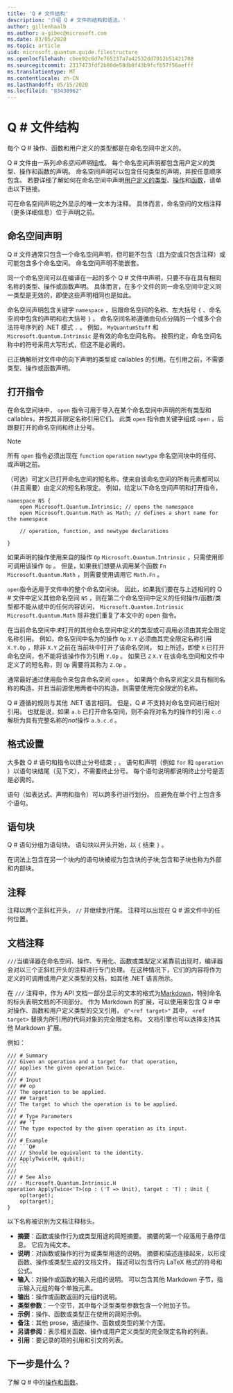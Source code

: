 ```yaml
---
title: 'Q # 文件结构'
description: '介绍 Q # 文件的结构和语法。'
author: gillenhaalb
ms.author: a-gibec@microsoft.com
ms.date: 03/05/2020
ms.topic: article
uid: microsoft.quantum.guide.filestructure
ms.openlocfilehash: cbee92c6d7e765237a7a42532dd7012b51421708
ms.sourcegitcommit: 2317473fdf2b80de58db0f43b9fcfb57f56aefff
ms.translationtype: MT
ms.contentlocale: zh-CN
ms.lasthandoff: 05/15/2020
ms.locfileid: "83430962"
---
```

# <a name="q-file-structure"></a>Q # 文件结构

每个 Q # 操作、函数和用户定义的类型都是在命名空间中定义的。

Q # 文件由一系列*命名空间声明*组成。
每个命名空间声明都包含用户定义的类型、操作和函数的声明。
命名空间声明可以包含任何类型的声明，并按任意顺序包含。
若要详细了解如何在命名空间中声明[用户定义的类型](xref:microsoft.quantum.guide.types#user-defined-types)、[操作](xref:microsoft.quantum.guide.operationsfunctions#defining-new-operations)和[函数](xref:microsoft.quantum.guide.operationsfunctions#defining-new-functions)，请单击以下链接。

可在命名空间声明之外显示的唯一文本为注释。
具体而言，命名空间的文档注释（更多详细信息）位于声明之前。

## <a name="namespace-declarations"></a>命名空间声明

Q # 文件通常只包含一个命名空间声明，但可能不包含（且为空或只包含注释）或可能包含多个命名空间。
命名空间声明不能嵌套。

同一个命名空间可以在编译在一起的多个 Q # 文件中声明，只要不存在具有相同名称的类型、操作或函数声明。
具体而言，在多个文件的同一命名空间中定义同一类型是无效的，即使这些声明相同也是如此。

命名空间声明包含关键字 `namespace` ，后跟命名空间的名称、左大括号 `{` 、命名空间中包含的声明和右大括号 `}` 。
命名空间名称遵循由句点分隔的一个或多个合法符号序列的 .NET 模式 `.` 。
例如， `MyQuantumStuff` 和 `Microsoft.Quantum.Intrinsic` 是有效的命名空间名称。
按照约定，命名空间名称中的符号采用大写形式，但这不是必需的。

已正确解析对文件中的向下声明的类型或 callables 的引用。在引用之前，不需要类型、操作或函数声明。

## <a name="open-directives"></a>打开指令

在命名空间块中， `open` 指令可用于导入在某个命名空间中声明的所有类型和 callables，并按其非限定名称引用它们。
此类 `open` 指令由关键字组成 `open` ，后跟要打开的命名空间和终止分号。

> [!NOTE] 
> 所有 `open` 指令必须出现在 `function` `operation` `newtype` 命名空间块中的任何、或声明之前。

（可选）可定义已打开命名空间的短名称，使来自该命名空间的所有元素都可以（并且需要）由定义的短名称限定。 例如，给定以下命名空间声明和打开指令，

```qsharp
namespace NS {
    open Microsoft.Quantum.Intrinsic; // opens the namespace
    open Microsoft.Quantum.Math as Math; // defines a short name for the namespace

    // operation, function, and newtype declarations

}
```

如果声明的操作使用来自的操作 `Op` `Microsoft.Quantum.Intrinsic` ，只需使用即可调用该操作 `Op` 。
但是，如果我们想要从调用某个函数 `Fn` `Microsoft.Quantum.Math` ，则需要使用调用它 `Math.Fn` 。

`open`指令适用于文件中的整个命名空间块。
因此，如果我们要在与上述相同的 Q # 文件中定义其他命名空间 `NS` ，则在第二个命名空间中定义的任何操作/函数/类型都不能从或中的任何内容访问， `Microsoft.Quantum.Intrinsic` `Microsoft.Quantum.Math` 除非我们重复了本文中的 open 指令。 

在当前命名空间中*未*打开的其他命名空间中定义的类型或可调用必须由其完全限定名称引用。
例如，命名空间中名为的操作 `Op` `X.Y` 必须由其完全限定名称引用 `X.Y.Op` ，除非 `X.Y` 之前在当前块中打开了该命名空间。 如上所述，即使 `X` 已打开命名空间，也不能将该操作作为引用 `Y.Op` 。
如果已 `Z` `X.Y` 在该命名空间和文件中定义了的短名称，则 `Op` 需要将其称为 `Z.Op` 。 

通常最好通过使用指令来包含命名空间 `open` 。
如果两个命名空间定义具有相同名称的构造，并且当前源使用两者中的构造，则需要使用完全限定的名称。

Q # 遵循的规则与其他 .NET 语言相同。
但是，Q # 不支持对命名空间进行相对引用。
也就是说，如果 `a.b` 已打开命名空间，则不会将对名为的操作的引用 `c.d` 解析为具有完整名称的*not*操作 `a.b.c.d` 。

## <a name="formatting"></a>格式设置

大多数 Q # 语句和指令以终止分号结束 `;` 。
语句和声明（例如 `for` 和 `operation` ）以语句块结尾（见下文），不需要终止分号。
每个语句说明都说明终止分号是否是必需的。

语句（如表达式、声明和指令）可以跨多行进行划分。
应避免在单个行上包含多个语句。

## <a name="statement-blocks"></a>语句块

Q # 语句分组为语句块。
语句块以开头开始，以 `{` 结束 `}` 。

在词法上包含在另一个块内的语句块被视为包含块的子块;包含和子块也称为外部和内部块。

## <a name="comments"></a>注释

注释以两个正斜杠开头， `//` 并继续到行尾。
注释可以出现在 Q # 源文件中的任何位置。

## <a name="documentation-comments"></a>文档注释

`///`当编译器在命名空间、操作、专用化、函数或类型定义紧靠前出现时，编译器会对以三个正斜杠开头的注释进行专门处理。
在这种情况下，它们的内容将作为定义的可调用或用户定义类型的文档，如其他 .NET 语言所示。

在 `///` 注释中，作为 API 文档一部分显示的文本的格式为[Markdown](https://daringfireball.net/projects/markdown/syntax)，特别命名的标头表明文档的不同部分。
作为 Markdown 的扩展，可以使用来包含 Q # 中对操作、函数和用户定义类型的交叉引用， `@"<ref target>"` 其中， `<ref target>` 替换为所引用的代码对象的完全限定名称。
文档引擎也可以选择支持其他 Markdown 扩展。

例如：

```qsharp
/// # Summary
/// Given an operation and a target for that operation,
/// applies the given operation twice.
///
/// # Input
/// ## op
/// The operation to be applied.
/// ## target
/// The target to which the operation is to be applied.
///
/// # Type Parameters
/// ## 'T
/// The type expected by the given operation as its input.
///
/// # Example
/// ```Q#
/// // Should be equivalent to the identity.
/// ApplyTwice(H, qubit);
/// ```
///
/// # See Also
/// - Microsoft.Quantum.Intrinsic.H
operation ApplyTwice<'T>(op : ('T => Unit), target : 'T) : Unit {
    op(target);
    op(target);
}
```

以下名称被识别为文档注释标头。

- **摘要**：函数或操作行为或类型用途的简短摘要。 摘要的第一个段落用于悬停信息。 它应为纯文本。
- **说明**：对函数或操作的行为或类型用途的说明。 摘要和描述连接起来，以形成函数、操作或类型生成的文档文件。
  描述可以包含行内 LaTeX 格式的符号和公式。
- **输入**：对操作或函数的输入元组的说明。
  可以包含其他 Markdown 子节，指示输入元组的每个单独元素。
- **输出**：操作或函数返回的元组的说明。
- **类型参数**：一个空节，其中每个泛型类型参数包含一个附加子节。
- **示例**：操作、函数或类型正在使用的简短示例。
- **备注**：其他 prose，描述操作、函数或类型的某个方面。
- **另请参阅**：表示相关函数、操作或用户定义类型的完全限定名称的列表。
- **引用**：要记录的项的引用和引文的列表。

## <a name="whats-next"></a>下一步是什么？
了解 Q # 中的[操作和函数](xref:microsoft.quantum.guide.operationsfunctions)。